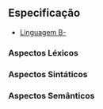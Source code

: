 
## Especificação

* [Linguagem B-](https://www3.nd.edu/~dthain/compilerbook/chapterB.pdf)

### Aspectos Léxicos

### Aspectos Sintáticos

### Aspectos Semânticos
